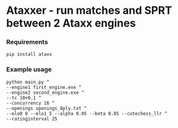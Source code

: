 # Ataxxer - run matches and SPRT between 2 Ataxx engines

### Requirements

`pip install ataxx`

### Example usage

```
python main.py ^
--engine1 first_engine.exe ^
--engine2 second_engine.exe ^
--tc 10+0.1 ^
--concurrency 16 ^
--openings openings_8ply.txt ^
--elo0 0 --elo1 5 --alpha 0.05 --beta 0.05 --cutechess_llr ^
--ratinginterval 25
```
